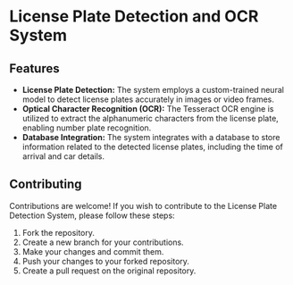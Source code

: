 <body>
  <h1>License Plate Detection and OCR System</h1>
  <h2>Features</h2>
  <ul>
    <li><strong>License Plate Detection:</strong> The system employs a custom-trained neural model to detect license plates accurately in images or video frames.</li>
    <li><strong>Optical Character Recognition (OCR):</strong> The Tesseract OCR engine is utilized to extract the alphanumeric characters from the license plate, enabling number plate recognition.</li>
    <li><strong>Database Integration:</strong> The system integrates with a database to store information related to the detected license plates, including the time of arrival and car details.</li>
  </ul>
  <h2>Contributing</h2>
  <p>Contributions are welcome! If you wish to contribute to the License Plate Detection System, please follow these steps:
    <ol>
        <li>Fork the repository.</li>
        <li>Create a new branch for your contributions.</li>
        <li>Make your changes and commit them.</li>
        <li>Push your changes to your forked repository.</li>
        <li>Create a pull request on the original repository.</li>
    </ol>
  </p>
</body>
</html>
